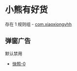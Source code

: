 # 小熊有好货

存在 1 规则组 - [com.xiaoxiongyhh](/src/apps/com.xiaoxiongyhh.ts)

## 弹窗广告

默认禁用

- [快照-0](https://i.gkd.li/i/13401975)
